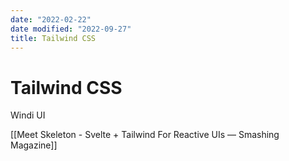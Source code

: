 ```yaml
---
date: "2022-02-22"
date modified: "2022-09-27"
title: Tailwind CSS
---
```


# Tailwind CSS
Windi UI

[[Meet Skeleton - Svelte + Tailwind For Reactive UIs — Smashing Magazine]]
